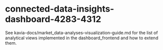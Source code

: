 # connected-data-insights-dashboard-4283-4312

See kavia-docs/market_data-analyses-visualization-guide.md for the list of analytical views implemented in the dashboard_frontend and how to extend them.